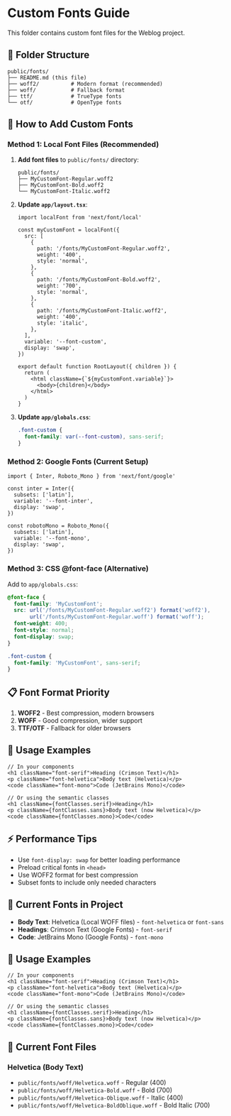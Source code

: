 # Custom Fonts Guide

This folder contains custom font files for the Weblog project.

## 📁 **Folder Structure**
```
public/fonts/
├── README.md (this file)
├── woff2/          # Modern format (recommended)
├── woff/           # Fallback format
├── ttf/            # TrueType fonts
└── otf/            # OpenType fonts
```

## 🚀 **How to Add Custom Fonts**

### Method 1: Local Font Files (Recommended)

1. **Add font files** to `public/fonts/` directory:
   ```
   public/fonts/
   ├── MyCustomFont-Regular.woff2
   ├── MyCustomFont-Bold.woff2
   └── MyCustomFont-Italic.woff2
   ```

2. **Update `app/layout.tsx`**:
   ```tsx
   import localFont from 'next/font/local'

   const myCustomFont = localFont({
     src: [
       {
         path: '/fonts/MyCustomFont-Regular.woff2',
         weight: '400',
         style: 'normal',
       },
       {
         path: '/fonts/MyCustomFont-Bold.woff2',
         weight: '700',
         style: 'normal',
       },
       {
         path: '/fonts/MyCustomFont-Italic.woff2',
         weight: '400',
         style: 'italic',
       },
     ],
     variable: '--font-custom',
     display: 'swap',
   })

   export default function RootLayout({ children }) {
     return (
       <html className={`${myCustomFont.variable}`}>
         <body>{children}</body>
       </html>
     )
   }
   ```

3. **Update `app/globals.css`**:
   ```css
   .font-custom {
     font-family: var(--font-custom), sans-serif;
   }
   ```

### Method 2: Google Fonts (Current Setup)

```tsx
import { Inter, Roboto_Mono } from 'next/font/google'

const inter = Inter({
  subsets: ['latin'],
  variable: '--font-inter',
  display: 'swap',
})

const robotoMono = Roboto_Mono({
  subsets: ['latin'],
  variable: '--font-mono',
  display: 'swap',
})
```

### Method 3: CSS @font-face (Alternative)

Add to `app/globals.css`:
```css
@font-face {
  font-family: 'MyCustomFont';
  src: url('/fonts/MyCustomFont-Regular.woff2') format('woff2'),
       url('/fonts/MyCustomFont-Regular.woff') format('woff');
  font-weight: 400;
  font-style: normal;
  font-display: swap;
}

.font-custom {
  font-family: 'MyCustomFont', sans-serif;
}
```

## 📋 **Font Format Priority**

1. **WOFF2** - Best compression, modern browsers
2. **WOFF** - Good compression, wider support
3. **TTF/OTF** - Fallback for older browsers

## 🎯 **Usage Examples**

```tsx
// In your components
<h1 className="font-serif">Heading (Crimson Text)</h1>
<p className="font-helvetica">Body text (Helvetica)</p>
<code className="font-mono">Code (JetBrains Mono)</code>

// Or using the semantic classes
<h1 className={fontClasses.serif}>Heading</h1>
<p className={fontClasses.sans}>Body text (now Helvetica)</p>
<code className={fontClasses.mono}>Code</code>
```

## ⚡ **Performance Tips**

- Use `font-display: swap` for better loading performance
- Preload critical fonts in `<head>`
- Use WOFF2 format for best compression
- Subset fonts to include only needed characters

## 🔧 **Current Fonts in Project**

- **Body Text**: Helvetica (Local WOFF files) - `font-helvetica` or `font-sans`
- **Headings**: Crimson Text (Google Fonts) - `font-serif`
- **Code**: JetBrains Mono (Google Fonts) - `font-mono`

## 🎯 **Usage Examples**

```tsx
// In your components
<h1 className="font-serif">Heading (Crimson Text)</h1>
<p className="font-helvetica">Body text (Helvetica)</p>
<code className="font-mono">Code (JetBrains Mono)</code>

// Or using the semantic classes
<h1 className={fontClasses.serif}>Heading</h1>
<p className={fontClasses.sans}>Body text (now Helvetica)</p>
<code className={fontClasses.mono}>Code</code>
```

## 📁 **Current Font Files**

### Helvetica (Body Text)
- `public/fonts/woff/Helvetica.woff` - Regular (400)
- `public/fonts/woff/Helvetica-Bold.woff` - Bold (700)
- `public/fonts/woff/Helvetica-Oblique.woff` - Italic (400)
- `public/fonts/woff/Helvetica-BoldOblique.woff` - Bold Italic (700) 